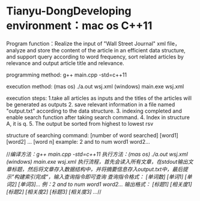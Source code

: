 # Tianyu-DongDeveloping  environment：mac os  C++11  
Program function：Realize the input of "Wall Street Journal" xml file，analyze and store the content of the article in an efficient data structure, and support query according to word frequency, sort related articles by relevance and output article title and relevance.



programming method: g++ main.cpp -std=c++11

execution method: (mas os)        ./a.out wsj.xml
 (windows)                        main.exe wsj.xml

execution steps: 
1.take all articles as inputs and the titles of the articles will be generated as outputs
2. save relevant information in a file named "output.txt" according to the data structure.
3. indexing completed and enable search function after taking search command.
4. Index in structure A, it is q.
5. The output be sorted from highest to lowest rsv


structure of searching command:
[number of word searched] [word1] [word2] ... [word n]
example: 2 and to
num word1 word2...

//*编译方法：g++ main.cpp -std=c++11
执行方法：(mas os)        ./a.out wsj.xml
 (windows)                                main.exe wsj.xml
执行流程，首先会读入所有文章，在stdout输出文章标题，然后将文章存入数据结构中，并将摘要信息存入output.txt中，最后提示”构建索引完成“，输入查询指令即可查询
查询指令格式：
[单词数] [单词1] [单词2] [单词3]...
例：2 and to
num word1 word2...
输出格式：
[标题1] [相关度1]
[标题2] [相关度2]
[标题3] [相关度3]
...*//
